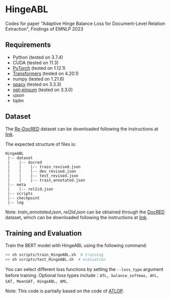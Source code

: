 # HingeABL
Codes for paper "Adaptive Hinge Balance Loss for Document-Level Relation Extraction", Findings of EMNLP 2023
## Requirements
* Python (tested on 3.7.4)
* CUDA (tested on 11.3)
* [PyTorch](http://pytorch.org/) (tested on 1.12.1)
* [Transformers](https://github.com/huggingface/transformers) (tested on 4.20.1)
* numpy (tested on 1.21.6)
* [spacy](https://spacy.io/) (tested on 3.3.3)
* [opt-einsum](https://github.com/dgasmith/opt_einsum) (tested on 3.3.0)
* ujson
* tqdm

## Dataset
The [Re-DocRED](https://aclanthology.org/2022.emnlp-main.580) dataset can be downloaded following the instructions at [link](https://github.com/tonytan48/Re-DocRED/tree/main/data).

The expected structure of files is:
```
HingeABL
 |-- dataset
 |    |-- docred
 |    |    |-- train_revised.json        
 |    |    |-- dev_revised.json
 |    |    |-- test_revised.json
 |    |    |-- train_annotated.json  
 |-- meta
 |    |-- rel2id.json   
 |-- scripts
 |-- checkpoint
 |-- log
```
Note: *train_annotated.json*, *rel2id.json* can be obtained through the [DocRED](https://www.aclweb.org/anthology/P19-1074/) dataset, which can be downloaded following the instructions at [link](https://github.com/thunlp/DocRED/tree/master/data).

## Training and Evaluation
Train the BERT model with HingeABL using the following command:

```bash
>> sh scripts/train_HingeABL.sh  # training
>> sh scripts/test_HingeABL.sh  # evaluation
```
You can select different loss functions by setting the `--loss_type` argument before training. Optional loss types include：`ATL, balance_softmax, AFL, SAT, MeanSAT, HingeABL, AML`.

Note: This code is partially based on the code of [ATLOP](https://github.com/wzhouad/ATLOP).
